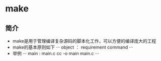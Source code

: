 # make
## 简介
- make是用于管理编译复杂源码的脚本化工作，可以方便的编译庞大的工程
- make的基本原则如下
···
object ： requirement
  command
···
- 举例
···
main : main.c
  cc -o main main.c
···
